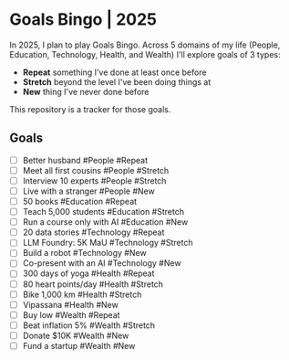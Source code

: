 # Goals Bingo | 2025

In 2025, I plan to play Goals Bingo. Across 5 domains of my life (People, Education, Technology, Health, and Wealth) I'll explore goals of 3 types:

- **Repeat** something I've done at least once before
- **Stretch** beyond the level I've been doing things at
- **New** thing I've never done before

This repository is a tracker for those goals.

## Goals

- [ ] Better husband #People #Repeat
- [ ] Meet all first cousins #People #Stretch
- [ ] Interview 10 experts #People #Stretch
- [ ] Live with a stranger #People #New
- [ ] 50 books #Education #Repeat
- [ ] Teach 5,000 students #Education #Stretch
- [ ] Run a course only with AI #Education #New
- [ ] 20 data stories #Technology #Repeat
- [ ] LLM Foundry: 5K MaU #Technology #Stretch
- [ ] Build a robot #Technology #New
- [ ] Co-present with an AI #Technology #New
- [ ] 300 days of yoga #Health #Repeat
- [ ] 80 heart points/day #Health #Stretch
- [ ] Bike 1,000 km #Health #Stretch
- [ ] Vipassana #Health #New
- [ ] Buy low #Wealth #Repeat
- [ ] Beat inflation 5% #Wealth #Stretch
- [ ] Donate $10K #Wealth #New
- [ ] Fund a startup #Wealth #New
